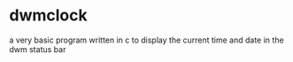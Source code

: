 # dwmclock
a very basic program written in c to display the current time and date in the dwm status bar
